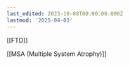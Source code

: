 ```yaml
---
last_edited: 2023-10-08T00:00:00.000Z
lastmod: '2025-04-03'
---
```





  

  

[[FTD]]

[[MSA (Multiple System Atrophy)]]
